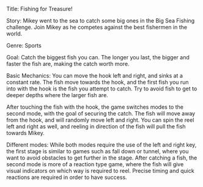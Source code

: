 Title: Fishing for Treasure! 
 
Story: Mikey went to the sea to catch some big ones in the Big Sea Fishing challenge. Join Mikey as he competes against the best fishermen in the world.
 
Genre: Sports 
 
Goal: Catch the biggest fish you can. The longer you last, the bigger and faster the fish are, making the catch worth more.

Basic Mechanics: You can move the hook left and right, and sinks at a constant rate. The fish move towards the hook, and the first fish you run into with the hook is the fish you attempt to catch. Try to avoid fish to get to deeper depths where the larger fish are.

After touching the fish with the hook, the game switches modes to the second mode, with the goal of securing the catch. The fish will move away from the hook, and will randomly move left and right. You can spin the reel left and right as well, and reeling in direction of the fish will pull the fish towards Mikey.
 
Different modes: While both modes require the use of the left and right key, the first stage is similar to games such as fall down or tunnel, where you want to avoid obstacles to get further in the stage. After catching a fish, the second mode is more of a reaction type game, where the fish will give visual indicators on which way is required to reel. Precise timing and quick reactions are required in order to have success. 
